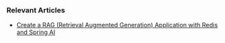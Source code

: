### Relevant Articles

- [Create a RAG (Retrieval Augmented Generation) Application with Redis and Spring AI](https://www.baeldung.com/spring-ai-redis-rag-app)
